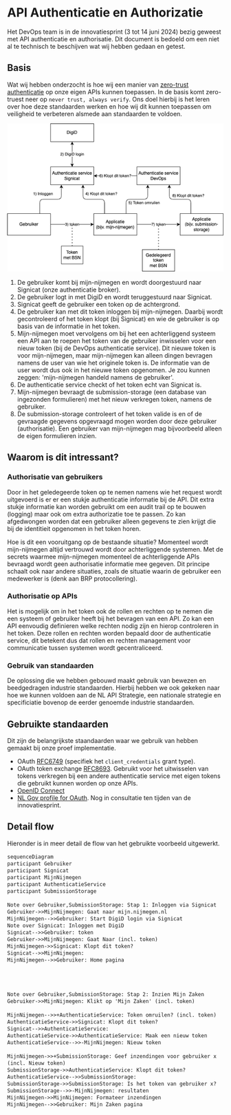 # API Authenticatie en Authorizatie
Het DevOps team is in de innovatiesprint (3 tot 14 juni 2024) bezig geweest met API authenticatie en authorisatie. Dit document is bedoeld om een niet al te technisch te beschijven wat wij hebben gedaan en getest.

## Basis
Wat wij hebben onderzocht is hoe wij een manier van [zero-trust authenticatie](https://www.ncsc.nl/actueel/weblog/weblog/2020/what-about-zero-trust) op onze eigen APIs kunnen toepassen. In de basis komt zero-truest neer op `never trust, always verify`. Ons doel hierbij is het leren over hoe deze standaarden werken en hoe wij dit kunnen toepassen om veiligheid te verbeteren alsmede aan standaarden te voldoen.


![Basis](./tokens.drawio.png)


1. De gebruiker komt bij mijn-nijmegen en wordt doorgestuurd naar Signicat (onze authenticatie broker).
2. De gebruiker logt in met DigiD en wordt teruggestuurd naar Signicat.
3. Signicat geeft de gebruiker een token op de achtergrond.
4. De gebruiker kan met dit token inloggen bij mijn-nijmegen. Daarbij wordt gecontroleerd of het token klopt (bij Signicat) en wie de gebruiker is op basis van de informatie in het token.
5. Mijn-nijmegen moet vervolgens om bij het een achterliggend systeem een API aan te roepen het token van de gebruiker inwisselen voor een nieuw token (bij de DevOps authenticatie service). Dit nieuwe token is voor mijn-nijmegen, maar mijn-nijmegen kan alleen dingen bevragen namens de user van wie het originele token is. De informatie van de user wordt dus ook in het nieuwe token opgenomen. Je zou kunnen zeggen: 'mijn-nijmegen handeld namens de gebruiker'.
6. De authenticatie service checkt of het token echt van Signicat is.
6. Mijn-nijmegen bevraagt de submission-storage (een database van ingezonden formulieren) met het nieuw verkregen token, namens de gebruiker.
7. De submission-storage controleert of het token valide is en of de gevraagde gegevens opgevraagd mogen worden door deze gebruiker (authorisatie). Een gebruiker van mijn-nijmegen mag bijvoorbeeld alleen de eigen formulieren inzien.

## Waarom is dit intressant?

### Authorisatie van gebruikers
Door in het geledegeerde token op te nemen namens wie het request wordt uitgevoerd is er er een stukje authenticatie informatie bij de API. Dit extra stukje informatie kan worden gebruikt om een audit trail op te bouwen (logging) maar ook om extra authorizatie toe te passen. Zo kan afgedwongen worden dat een gebruiker alleen gegevens te zien krijgt die bij de identitieit opgenomen in het token horen. 

Hoe is dit een vooruitgang op de bestaande situatie? Momenteel wordt mijn-nijmegen altijd vertrouwd wordt door achterliggende systemen. Met de secrets waarmee mijn-nijmegen momenteel de achterliggende APIs bevraagd wordt geen authorisatie informatie mee gegeven. Dit principe schaalt ook naar andere situaties, zoals de situatie waarin de gebruiker een medewerker is (denk aan BRP protocollering).

### Authorisatie op APIs
Het is mogelijk om in het token ook de rollen en rechten op te nemen die een systeem of gebruiker heeft bij het bevragen van een API. Zo kan een API eenvoudig definieren welke rechten nodig zijn en hierop controleren in het token. Deze rollen en rechten worden bepaald door de authenticatie service, dit betekent dus dat rollen en rechten management voor communicatie tussen systemen wordt gecentraliceerd.

### Gebruik van standaarden
De oplossing die we hebben gebouwd maakt gebruik van bewezen en beedgedragen industrie standaarden. Hierbij hebben we ook gekeken naar hoe we kunnen voldoen aan de NL API Strategie, een nationale strategie en specificiatie bovenop de eerder genoemde industrie standaarden.



## Gebruikte standaarden
Dit zijn de belangrijkste staandaarden waar we gebruik van hebben gemaakt bij onze proef implementatie.
- OAuth [RFC6749](https://datatracker.ietf.org/doc/html/rfc6749) (specifiek het `client_credentials` grant type).
- OAuth token exchange [RFC8693](https://datatracker.ietf.org/doc/html/rfc8693). Gebruikt voor het uitwisselen van tokens verkregen bij een andere authenticatie service met eigen tokens die gebruikt kunnen worden op onze APIs.
- [OpenID Connect](https://openid.net/specs/openid-connect-core-1_0.html)
- [NL Gov profile for OAuth](https://logius-standaarden.github.io/OAuth-NL-profiel/). Nog in consultatie ten tijden van de innovatiesprint.


## Detail flow
Hieronder is in meer detail de flow van het gebruikte voorbeeld uitgewerkt.

```mermaid
sequenceDiagram
participant Gebruiker
participant Signicat
participant MijnNijmegen
participant AuthenticatieService
participant SubmissionStorage

Note over Gebruiker,SubmissionStorage: Stap 1: Inloggen via Signicat
Gebruiker->>MijnNijmegen: Gaat naar mijn.nijmegen.nl
MijnNijmegen-->>Gebruiker: Start DigiD login via Signicat
Note over Signicat: Inloggen met DigiD
Signicat-->>Gebruiker: token
Gebruiker->>MijnNijmegen: Gaat Naar (incl. token)
MijnNijmegen->>Signicat: Klopt dit token?
Signicat-->>MijnNijmegen: 
MijnNijmegen-->>Gebruiker: Home pagina




Note over Gebruiker,SubmissionStorage: Stap 2: Inzien Mijn Zaken
Gebruiker->>MijnNijmegen: Klikt op 'Mijn Zaken' (incl. token)

MijnNijmegen-->>+AuthenticatieService: Token omruilen? (incl. token)
AuthenticatieService->>Signicat: Klopt dit token?
Signicat-->>AuthenticatieService: 
AuthenticatieService->>AuthenticatieService: Maak een nieuw token
AuthenticatieService-->>-MijnNijmegen: Nieuw token

MijnNijmegen->>+SubmissionStorage: Geef inzendingen voor gebruiker x (incl. Nieuw token)
SubmissionStorage->>AuthenticatieService: Klopt dit token?
AuthenticatieService-->>SubmissionStorage: 
SubmissionStorage->>SubmissionStorage: Is het token van gebruiker x?
SubmissionStorage-->>-MijnNijmegen: resultaten
MijnNijmegen->>MijnNijmegen: Formateer inzendingen
MijnNijmegen-->>Gebruiker: Mijn Zaken pagina
```